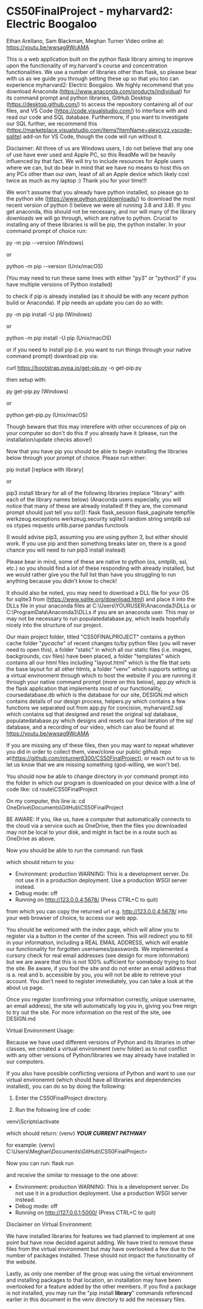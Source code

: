 # CS50FinalProject - myharvard2: Electric Boogaloo
Ethan Arellano, Sam Blackman, Meghan Turner
Video online at: https://youtu.be/wwsag9WcAMA

This is a web application built on the python flask library aiming to improve upon the functionality of my.harvard's course and concentration functionalities. We use a number of libraries other than flask, so please bear with us as we guide you through setting these up so that you too can experience myharvard2: Electric Boogaloo. We highly recommend that you download Anaconda (https://www.anaconda.com/products/individual) for its command prompt and python libraries, GitHub Desktop (https://desktop.github.com/) to access the repository containing all of our files, and VS Code (https://code.visualstudio.com/) to interface with and read our code and SQL database. Furthermore, if you want to investigate our SQL further, we recommend this (https://marketplace.visualstudio.com/items?itemName=alexcvzz.vscode-sqlite) add-on for VS Code, though the code will run without it.

Disclaimer: All three of us are Windows users, I do not believe that any one of use have ever used and Apple PC, so this ReadMe will be heavily influenced by that fact. We will try to include resources for Apple users where we can, but do bear in mind that we have no means to host this on any PCs other than our own, least of all an Apple device which likely cost twice as much as my laptop :) Thank you for your time!!!

We won't assume that you already have python installed, so please go to the python site (https://www.python.org/downloads/) to download the most recent version of python (I believe we were all running 3.8 and 3.8). If you get anaconda, this should not be necessary, and nor will many of the library downloads we will go through, which are native to python. Crucial to installing any of these libraries is will be pip, the python installer. In your command prompt of choice run:

py -m pip --version 
(Windows) 

or 

python -m pip --version 
(Unix/macOS)

(You may need to run these same lines with either "py3" or "python3" if you have multiple versions of Python installed)

to check if pip is already installed (as it should be with any recent python build or Anaconda). If pip needs an update you can do so with:

py -m pip install -U pip
(Windows)

or

python -m pip install -U pip
(Unix/macOS)

or if you need to install pip (i.e. you want to run things through your native command prompt) download pip via:

curl https://bootstrap.pypa.io/get-pip.py -o get-pip.py

then setup with:

py get-pip.py
(Windows)

or

python get-pip.py
(Unix/macOS)

Though beware that this may interefere with other occurences of pip on your computer so don't do this if you already have it (please, run the installation/update checks above!)

Now that you have pip you should be able to begin installing the libraries below through your prompt of choice.
Please run either:

pip install [replace with library]

or 

pip3 install library
for all of the following libraries (replace "library" with each of the library names below)
(Anaconda users especially, you will notice that many of these are already installed! If they are, the command prompt should just tell you so!]):
flask
flask_session
flask_paginate
tempfile
werkzeug.exceptions
werkzeug.security
sqlite3
random
string
smtplib
ssl
os
ctypes
requests
urllib.parse
pandas
functools

(I would advise pip3, assuming you are using python 3, but either should work. If you use pip and then something breaks later on, there is a good chance you will need to run pip3 install instead)

Please bear in mind, some of these are native to python (os, smtplib, ssl, etc.) so you should find a lot of these responding with already installed, but we would rather give you the full list than have you struggling to run anything because you didn't know to check!

It should also be noted, you may need to download a DLL file for your OS for sqlite3 from (https://www.sqlite.org/download.html) and place it into the DLLs file in your anaconda files at C:\Users\YOURUSER\Anaconda3\DLLs or C:\ProgramData\Anaconda3\DLLs
if you are an anaconda user. This may or may not be necessary to run populatedatabase.py, which leads hopefully nicely into the structure of our project.

Our main project folder, titled "CS50FINALPROJECT" contains a python cache folder "_pycache_" of recent changes to/by python files (you will never need to open this), a folder "static" in which all our static files (i.e. images, backgrounds, csv files) have been placed, a folder "templates" which contains all our html files including "layout.html" which is the file that sets the base layout for all other htmls, a folder "venv" which supports setting up a virtual environment through which to host the website if you are running it through your native command prompt (more on this below), app.py which is the flask application that implements most of our functionality, coursedatabase.db which is the database for our site, DESIGN.md which contains details of our design process, helpers.py which contains a few functions we separated out from app.py for concision, myharvard2.sql which contains sql that designed and reset the original sql database, populatedatabase.py which designs and resets our final iteration of the sql database, and a recording of our video, which can also be found at https://youtu.be/wwsag9WcAMA

If you are missing any of these files, then you may want to repeat whatever you did in order to collect them, view/clone our public github repo at(https://github.com/mturner6300/CS50FinalProject), or reach out to us to let us know that we are missing something (god-willing, we won't be).

You should now be able to change directory in yor command prompt into the folder in which our program is downloaded on your device with a line of code like:
cd route\CS50FinalProject

On my computer, this line is:
cd OneDrive\Documents\GitHub\CS50FinalProject

BE AWARE: If you, like us, have a computer that automatically connects to the cloud via a service such as OneDrive, then the files you downloaded may not be local to your disk, and might in fact be in a route such as OneDrive as above. 

Now you should be able to run the command:
run flask

which should return to you:

* Environment: production
   WARNING: This is a development server. Do not use it in a production deployment.
   Use a production WSGI server instead.
 * Debug mode: off
 * Running on http://123.0.0.4:5678/ (Press CTRL+C to quit)

from which you can copy the returned url e.g. http://123.0.0.4:5678/ into your web browser of choice, to access our web app. 

You should be welcomed with the index page, which will allow you to register via a button in the center of the screen. This will redirect you to fill in your information, including a REAL EMAIL ADDRESS, which will enable our functionality for forgotten usernames/passwords. We implemented a cursory check for real email addresses (see design for more information) but we are aware that this is not 100% sufficient for somebody trying to fool the site. Be aware, if you fool the site and do not enter an email address that is a. real and b. accessible by you, you will not be able to retrieve your account. You don't need to register immediately, you can take a look at the about us page.

Once you register (confirming your information correctly, unique username, an email address), the site will automatically log you in, giving you free reign to try out the site. For more information on the rest of the site, see DESIGN.md

Virtual Environment Usage:

Because we have used different versions of Python and its libraries in other classes, we created a virtual environment (venv folder) as to not conflict with any other versions of Python/libraries we may already have installed in our computers.

If you also have possible conflicting versions of Python and want to use our virtual environemnt (which should have all libraries and dependencies installed), you can do so by doing the following:

1) Enter the CS50FinalProject directory.

2) Run the following line of code:

venv\Scripts\activate

which should return: (venv) ***YOUR CURRENT PATHWAY*** 

for example: (venv) C:\Users\Meghan\Documents\GitHub\CS50FinalProject> 

Now you can run: flask run

and receive the similar to message to the one above:

* Environment: production
   WARNING: This is a development server. Do not use it in a production deployment.
   Use a production WSGI server instead.
 * Debug mode: off
 * Running on http://127.0.0.1:5000/ (Press CTRL+C to quit)

Disclaimer on Virtual Environment:

We have installed libraries for features we had planned to implement at one point but have now decided against adding. We have tried to remove these files from the virtual environment but may have overlooked a few due to the number of packages installed. These should not impact the functionality of the website. 

Lastly, as only one member of the group was using the virtual environment and installing packages to that location, an installation may have been overlooked for a feature added by the other members. If you find a package is not installed, you may run the "pip install **library**" commands referenced earlier in this document in the venv directory to add the necessary files. 